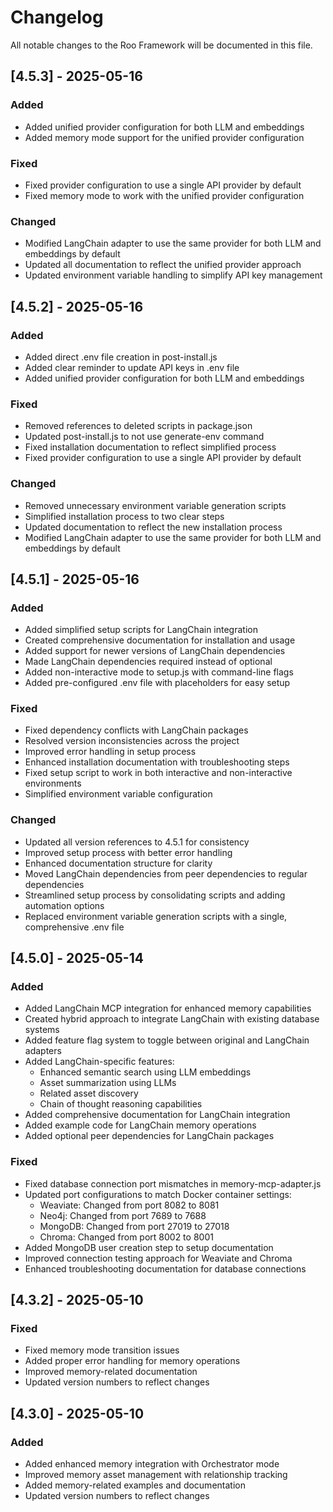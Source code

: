 # Changelog

All notable changes to the Roo Framework will be documented in this file.

## [4.5.3] - 2025-05-16

### Added
- Added unified provider configuration for both LLM and embeddings
- Added memory mode support for the unified provider configuration

### Fixed
- Fixed provider configuration to use a single API provider by default
- Fixed memory mode to work with the unified provider configuration

### Changed
- Modified LangChain adapter to use the same provider for both LLM and embeddings by default
- Updated all documentation to reflect the unified provider approach
- Updated environment variable handling to simplify API key management

## [4.5.2] - 2025-05-16

### Added
- Added direct .env file creation in post-install.js
- Added clear reminder to update API keys in .env file
- Added unified provider configuration for both LLM and embeddings

### Fixed
- Removed references to deleted scripts in package.json
- Updated post-install.js to not use generate-env command
- Fixed installation documentation to reflect simplified process
- Fixed provider configuration to use a single API provider by default

### Changed
- Removed unnecessary environment variable generation scripts
- Simplified installation process to two clear steps
- Updated documentation to reflect the new installation process
- Modified LangChain adapter to use the same provider for both LLM and embeddings by default

## [4.5.1] - 2025-05-16

### Added
- Added simplified setup scripts for LangChain integration
- Created comprehensive documentation for installation and usage
- Added support for newer versions of LangChain dependencies
- Made LangChain dependencies required instead of optional
- Added non-interactive mode to setup.js with command-line flags
- Added pre-configured .env file with placeholders for easy setup

### Fixed
- Fixed dependency conflicts with LangChain packages
- Resolved version inconsistencies across the project
- Improved error handling in setup process
- Enhanced installation documentation with troubleshooting steps
- Fixed setup script to work in both interactive and non-interactive environments
- Simplified environment variable configuration

### Changed
- Updated all version references to 4.5.1 for consistency
- Improved setup process with better error handling
- Enhanced documentation structure for clarity
- Moved LangChain dependencies from peer dependencies to regular dependencies
- Streamlined setup process by consolidating scripts and adding automation options
- Replaced environment variable generation scripts with a single, comprehensive .env file

## [4.5.0] - 2025-05-14

### Added
- Added LangChain MCP integration for enhanced memory capabilities
- Created hybrid approach to integrate LangChain with existing database systems
- Added feature flag system to toggle between original and LangChain adapters
- Added LangChain-specific features:
  - Enhanced semantic search using LLM embeddings
  - Asset summarization using LLMs
  - Related asset discovery
  - Chain of thought reasoning capabilities
- Added comprehensive documentation for LangChain integration
- Added example code for LangChain memory operations
- Added optional peer dependencies for LangChain packages

### Fixed
- Fixed database connection port mismatches in memory-mcp-adapter.js
- Updated port configurations to match Docker container settings:
  - Weaviate: Changed from port 8082 to 8081
  - Neo4j: Changed from port 7689 to 7688
  - MongoDB: Changed from port 27019 to 27018
  - Chroma: Changed from port 8002 to 8001
- Added MongoDB user creation step to setup documentation
- Improved connection testing approach for Weaviate and Chroma
- Enhanced troubleshooting documentation for database connections

## [4.3.2] - 2025-05-10

### Fixed
- Fixed memory mode transition issues
- Added proper error handling for memory operations
- Improved memory-related documentation
- Updated version numbers to reflect changes

## [4.3.0] - 2025-05-10

### Added
- Added enhanced memory integration with Orchestrator mode
- Improved memory asset management with relationship tracking
- Added memory-related examples and documentation
- Updated version numbers to reflect changes